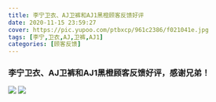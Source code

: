 ```yaml
---
title: 李宁卫衣、AJ卫裤和AJ1黑橙顾客反馈好评
date: 2020-11-15 23:59:27
cover: https://pic.yupoo.com/ptbxcp/961c2386/f021041e.jpg
tags: [李宁,卫衣,AJ,卫裤,AJ1]
categories: [顾客反馈]
---
```


###  李宁卫衣、AJ卫裤和AJ1黑橙顾客反馈好评，感谢兄弟！
![](https://pic.yupoo.com/ptbxcp/b4b71aef/7ddbf930.jpg)
![](https://pic.yupoo.com/ptbxcp/961c2386/f021041e.jpg)

